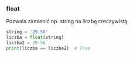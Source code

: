 ### float

Pozwala zamienić np. string na liczbę rzeczywistą

```python
string = '29.56'
liczba = float(string)
liczba2 = 29.56
print(liczba == liczba2)  # True
```